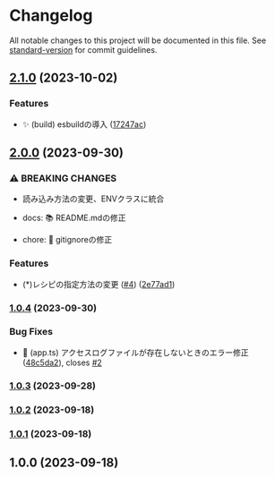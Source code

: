 # Changelog

All notable changes to this project will be documented in this file. See [standard-version](https://github.com/conventional-changelog/standard-version) for commit guidelines.

## [2.1.0](https://github.com/kos-dw/resource-collection/compare/v2.0.0...v2.1.0) (2023-10-02)


### Features

* ✨️ (build) esbuildの導入 ([17247ac](https://github.com/kos-dw/resource-collection/commit/17247ac3b0c492dfb532d1cdce376cad772e4a6a))

## [2.0.0](https://github.com/kos-dw/resource-collection/compare/v1.0.4...v2.0.0) (2023-09-30)


### ⚠ BREAKING CHANGES

* 読み込み方法の変更、ENVクラスに統合

* docs: 📚 README.mdの修正

* chore: 🎩 gitignoreの修正

### Features

* (*)レシピの指定方法の変更 ([#4](https://github.com/kos-dw/resource-collection/issues/4)) ([2e77ad1](https://github.com/kos-dw/resource-collection/commit/2e77ad133ac6948870c4ed9050928bced0109ccc))

### [1.0.4](https://github.com/kos-dw/resource-collection/compare/v1.0.3...v1.0.4) (2023-09-30)

### Bug Fixes

- :bug: (app.ts) アクセスログファイルが存在しないときのエラー修正 ([48c5da2](https://github.com/kos-dw/resource-collection/commit/48c5da220765502e0aa9a13e6b2f88f6e2038a32)), closes [#2](https://github.com/kos-dw/resource-collection/issues/2)

### [1.0.3](https://github.com/kos-dw/resource-collection/compare/v1.0.0...v1.0.3) (2023-09-28)

### [1.0.2](https://github.com/kos-dw/resource-collection/compare/v1.0.1...v1.0.2) (2023-09-18)

### [1.0.1](https://github.com/kos-dw/resource-collection/compare/v1.0.0...v1.0.1) (2023-09-18)

## 1.0.0 (2023-09-18)
